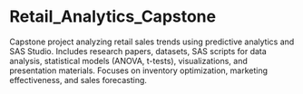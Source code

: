 # Retail_Analytics_Capstone
Capstone project analyzing retail sales trends using predictive analytics and SAS Studio. Includes research papers, datasets, SAS scripts for data analysis, statistical models (ANOVA, t-tests), visualizations, and presentation materials. Focuses on inventory optimization, marketing effectiveness, and sales forecasting.
